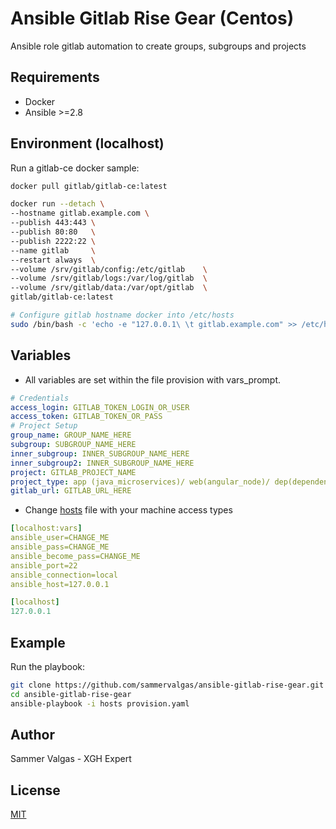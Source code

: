 Ansible Gitlab Rise Gear (Centos)
=================
Ansible role gitlab automation to create groups, subgroups and projects

Requirements
----------------
* Docker
* Ansible >=2.8

Environment (localhost)
----------------

Run a gitlab-ce docker sample:
```bash
docker pull gitlab/gitlab-ce:latest

docker run --detach \
--hostname gitlab.example.com \
--publish 443:443 \
--publish 80:80   \
--publish 2222:22 \
--name gitlab     \
--restart always  \
--volume /srv/gitlab/config:/etc/gitlab    \
--volume /srv/gitlab/logs:/var/log/gitlab  \
--volume /srv/gitlab/data:/var/opt/gitlab  \
gitlab/gitlab-ce:latest

# Configure gitlab hostname docker into /etc/hosts
sudo /bin/bash -c 'echo -e "127.0.0.1\ \t gitlab.example.com" >> /etc/hosts'

```
Variables
--------------------

* All variables are set within the file provision with vars_prompt.

```yaml
# Credentials
access_login: GITLAB_TOKEN_LOGIN_OR_USER
access_token: GITLAB_TOKEN_OR_PASS
# Project Setup
group_name: GROUP_NAME_HERE
subgroup: SUBGROUP_NAME_HERE
inner_subgroup: INNER_SUBGROUP_NAME_HERE
inner_subgroup2: INNER_SUBGROUP_NAME_HERE
project: GITLAB_PROJECT_NAME
project_type: app (java_microservices)/ web(angular_node)/ dep(dependencies_only)
gitlab_url: GITLAB_URL_HERE
```

* Change [hosts](hosts) file with your machine access types

```yaml
[localhost:vars]
ansible_user=CHANGE_ME
ansible_pass=CHANGE_ME
ansible_become_pass=CHANGE_ME
ansible_port=22
ansible_connection=local
ansible_host=127.0.0.1

[localhost]
127.0.0.1
```


Example
---------------------

Run the playbook:

```bash
git clone https://github.com/sammervalgas/ansible-gitlab-rise-gear.git
cd ansible-gitlab-rise-gear
ansible-playbook -i hosts provision.yaml
```

Author
---------------------
Sammer Valgas - XGH Expert

License
---------------------
[MIT]()
